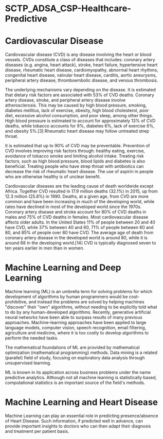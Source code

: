 # SCTP_ADSA_CSP-Healthcare-Predictive

# Cardiovascular Disease
Cardiovascular disease (CVD) is any disease involving the heart or blood vessels.  CVDs constitute a class of diseases that includes:  coronary artery diseases (e.g. angina, heart attack), stroke, heart failure, hypertensive heart disease, rheumatic heart disease, cardiomyopathy, abnormal heart rhythms, congenital heart disease, valvular heart disease, carditis, aortic aneurysms, peripheral artery disease, thromboembolic disease, and venous thrombosis.

The underlying mechanisms vary depending on the disease.  It is estimated that dietary risk factors are associated with 53% of CVD deaths.  Coronary artery disease, stroke, and peripheral artery disease involve atherosclerosis.  This may be caused by high blood pressure, smoking, diabetes mellitus, lack of exercise, obesity, high blood cholesterol, poor diet, excessive alcohol consumption, and poor sleep, among other things.  High blood pressure is estimated to account for approximately 13% of CVD deaths, while tobacco accounts for 9%, diabetes 6%, lack of exercise 6%, and obesity 5%.[3] Rheumatic heart disease may follow untreated strep throat.

It is estimated that up to 90% of CVD may be preventable.  Prevention of CVD involves improving risk factors through: healthy eating, exercise, avoidance of tobacco smoke and limiting alcohol intake.  Treating risk factors, such as high blood pressure, blood lipids and diabetes is also beneficial.  Treating people who have strep throat with antibiotics can decrease the risk of rheumatic heart disease.  The use of aspirin in people who are otherwise healthy is of unclear benefit.

Cardiovascular diseases are the leading cause of death worldwide except Africa.  Together CVD resulted in 17.9 million deaths (32.1%) in 2015, up from 12.3 million (25.8%) in 1990.  Deaths, at a given age, from CVD are more common and have been increasing in much of the developing world, while rates have declined in most of the developed world since the 1970s.  Coronary artery disease and stroke account for 80% of CVD deaths in males and 75% of CVD deaths in females.  Most cardiovascular disease affects older adults. In the United States 11% of people between 20 and 40 have CVD, while 37% between 40 and 60, 71% of people between 60 and 80, and 85% of people over 80 have CVD.  The average age of death from coronary artery disease in the developed world is around 80, while it is around 68 in the developing world.[14] CVD is typically diagnosed seven to ten years earlier in men than in women.

# Machine Learning and Deep Learning
Machine learning (ML) is an umbrella term for solving problems for which development of algorithms by human programmers would be cost-prohibitive, and instead the problems are solved by helping machines "discover" their "own" algorithms, without needing to be explicitly told what to do by any human-developed algorithms.  Recently, generative artificial neural networks have been able to surpass results of many previous approaches.  Machine-learning approaches have been applied to large language models, computer vision, speech recognition, email filtering, agriculture and medicine, where it is too costly to develop algorithms to perform the needed tasks.

The mathematical foundations of ML are provided by mathematical optimization (mathematical programming) methods. Data mining is a related (parallel) field of study, focusing on exploratory data analysis through unsupervised learning.

ML is known in its application across business problems under the name predictive analytics. Although not all machine learning is statistically based, computational statistics is an important source of the field's methods.

# Machine Learning and Heart Disease
Machine Learning can play an essential role in predicting presence/absence of Heart Disease. Such information, if predicted well in advance, can provide important insights to doctors who can then adapt their diagnosis and treatment per patient basis.

